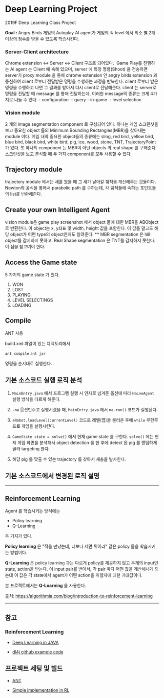 # Deep Learning Project

2019F Deep Learning Class Project

**Goal :** Angry Birds 게임의 Autoplay AI agent가 게임의 각 level 에서 최소 별 2개 이상의 점수를 받을 수 있도록 학습시킨다.

### Server-Client architecture

Chrome extension <-> Server <-> Client 구조로 되어있다.  Game Play를 진행하는 AI agent 는 Client 에 속해 있으며, server 에 특정 명령(Shoot) 을 전송하면 server가 proxy module 을 통해 chrome extension 인 angry birds extension 과 통신하여 client 로부터 전달받은 명령을 수행하는 과정을 반복한다. client 로부터 받은 명령을 수행하고 나면 그 결과를 받아서 다시 client로 전달해준다. client 는 server로 명령을 전달할 때 message 를 통해 전달하는데, 이러한 message의 종류는 크게 4가지로 나눌 수 있다. - configuration  - query - in-game  - level selection

### Vision module

2 개의 image segmentation component 로 구성되어 있다. 하나는 게임 스크린샷을 보고 중요한 object 들의 Minimum Bounding Rectangles(MBR)을 찾아내는 module 이다. 게임 내의 중요한 object들의 종류에는 sling, red bird, yellow bird, blue bird, black bird, white bird, pig, ice, wood, stone, TNT, TrajectoryPoint 가 있다. 또 하나의 component 는 MBR이 아닌 objects 의 real shape 를 구해준다. 스크린샷을 보고 분석할 때 두 가지 component를 모두 사용할 수 있다.

## Trajectory module

trajectory module 에서는 새를 쐈을 때 그 새가 날아갈 궤적을 계산해주는 모듈이다. Newton의 공식을 통해서 parabolic path 를 구하는데, 각 궤적들에 속하는 포인트들의 list를 반환해준다.

## Create your own Intelligent Agent

vision module은 game play screenshot 에서 object 들에 대한 MBR을 ABObject 로 반환한다. 이 object는 x, y좌표 및 width, height 값을 포함한다. 이 값들 말고도 해당 object가 어떤 type의 object인지도 알려준다.
\*\* MBR segmentation 은 hill object를 감지하지 못하고, Real Shape segmentation 은 TNT를 감지하지 못한다. 이 점을 참고여야 한다.

## Access the Game state

5 가지의 game state 가 있다.

1. WON
2. LOST
3. PLAYING
4. LEVEL SELECTINGS
5. LOADING

## Compile

ANT 사용

build.xml 파일이 있는 디렉토리에서

`ant compile`
`ant jar`

명령을 순서대로 실행한다.

## 기본 소스코드 실행 로직 분석

1. `MainEntry.java` 에서 프로그램 실행 시 인자로 넘겨준 옵션에 따라 `NaiveAgent` 실행 방식을 다르게 해준다.

2. `-na` 옵션만주고 실행시켰을 때, `MainEntry.java` 에서 `na.run()` 코드가 실행된다.

3. `aRobot.loadLevel(currentLevel)` 코드로 레벨(맵)을 불러온 후에 `while` 무한루프로 게임을 실행시킨다.

4. `GameState state = solve()` 에서 현재 game state 를 구한다. `solve()` 에는 현재 게임 화면을 분석해서 object detection 을 한 후에 detect 된 pig 를 랜덤하게 골라 targeting 한다.

5. 해당 pig 를 맞출 수 있는 trajectory 를 찾아서 새총을 발사한다.

## 기본 소스코드에서 변경된 로직 설명

---

## Reinforcement Learning

Agent 를 학습시키는 방식에는

- Policy learning
- Q-Learning

두 가지가 있다.

**Policy learning** 은 "적을 만났는데, 너보다 세면 튀어라" 같은 policy 들을 학습시키는 방법이다.

**Q-Learning** 은 policy learning 과는 다르게 policy를 제공하지 않고 두개의 input인 state, action을 받는다. 이 input pair를 받아서, 각 pair 마다 어떤 값을 계산해내게 되는데 이 값은 각 state에서 agent가 어떤 action을 취할지에 대한 기대값이다.

본 프로젝트에서는 **Q-Learning** 을 사용한다.

출처: https://algorithmia.com/blog/introduction-to-reinforcement-learning

---

## 참고

### Reinforcement Learning

- [Deep Learning in JAVA](http://blog.naver.com/PostView.nhn?blogId=rkdwnsdud555&logNo=221045297396)

- [dl4j github example code](https://github.com/eclipse/deeplearning4j-examples/blob/master/rl4j-examples/src/main/java/org/deeplearning4j/examples/rl4j/Cartpole.java)

## 프로젝트 세팅 및 빌드

- [ANT](https://ant.apache.org/)

- [Simple implementation in RL](https://www.youtube.com/watch?v=yMk_XtIEzH8)

